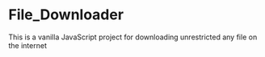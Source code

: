 # File_Downloader
This is a vanilla JavaScript project for downloading unrestricted any file on the internet
